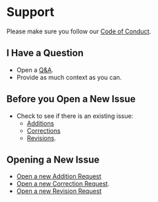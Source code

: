 # Support

Please make sure you follow our [Code of Conduct](CODE_OF_CONDUCT.md).

## I Have a Question

- Open a [Q&A](/discussions/new?category=q-a).
- Provide as much context as you can.

## Before you Open a New Issue

- Check to see if there is an existing issue:
	+ [Additions](/labels/addition)
	+ [Corrections](/labels/correction)
	+ [Revisions](/labels/revision).

## Opening a New Issue

- [Open a new Addition Request](/issues/issues/new?template=addition.yml)
- [Open a new Correction Request](/issues/new?template=correction.yml).
- [Open a new Revision Request](/issues/new?template=revision.yml)
